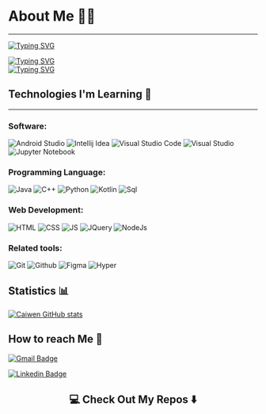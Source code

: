 # About Me 👨‍💻
---
<!-- <p align="center">
  <img src="https://github.com/matyo91/matyo91/raw/main/assets/github.gif" alt="Hi, I'm Caiwen 👋 I'm a 🚀 French developer 🚀 I ❤️ Happy Hardcore ❤️">
</p> -->

<!--
How to make this gif ?

I made my with https://codesandbox.io/s/github-profile-2ijk7
Then i recorded my screen to gif on window with obs  and save result to [assets/github.mov](assets/github.mov)
This [gist](https://gist.github.com/tskaggs/6394639) help me to create a dedicated command that convert MOV to GIF.
Type this command `make generate-gif` to generate [assets/github.gif](assets/github.gif)
--> 


[![Typing SVG](https://readme-typing-svg.demolab.com?font=Moon+Dance&size=30&duration=1000&pause=1000&width=435&height=80&lines=Nice-to-meet-you+%2C+I+am+Caiwen+%F0%9F%91%8B)](https://git.io/typing-svg)
<!-- <br/>
&nbsp;<div align="center">
  [![Spotify](https://novatorem.vercel.app/api/spotify?background_color=0d1117&border_color=ffffff)](https://open.spotify.com/user/22psm4aeimvpcpjflgehpsrwi/track/1f8zcJPvJKvxAOjEqM0pyc)

 </div> -->

[![Typing SVG](https://readme-typing-svg.demolab.com?font=Moon+Dance&size=30&pause=1000&width=435&height=80&lines=%E2%9D%A5+Everything+in+life+is+temporary)](https://git.io/typing-svg)
<br />
[![Typing SVG](https://readme-typing-svg.demolab.com?font=Moon+Dance&size=30&pause=1000&center=true&width=435&height=80&lines=Everyone+is+born+different+%E2%98%99)](https://git.io/typing-svg)


<!-- https://open.spotify.com/track/1f8zcJPvJKvxAOjEqM0pyc?si=fdb159421a9342d3 -->




<!-- # 💜 -->
## Technologies I'm Learning 💞
---
### Software: 
![Android Studio](https://img.shields.io/badge/-Android%20Studio-7F52FF?logo=Android%20Studio&logoColor=white&style=plastic)
![Intellij Idea](https://img.shields.io/badge/-Intellij%20Idea-000000?logo=Intellij%20Idea&logoColor=white&style=plastic)
![Visual Studio Code](https://img.shields.io/badge/-Visual%20Studio%20Code-007ACC?logo=Visual%20Studio%20Code&logoColor=white&style=plastic)
![Visual Studio](https://img.shields.io/badge/-Visual%20Studio-5C2D91?logo=Visual%20Studio&logoColor=white&style=plastic)
![Jupyter Notebook](https://img.shields.io/badge/-Jupyter-F37626?logo=Jupyter&logoColor=white&style=plastic)


### Programming Language:
![Java](https://img.shields.io/badge/java-%23ED8B00.svg?style=for-the-badge&logo=openjdk&logoColor=white)
![C++](https://img.shields.io/badge/-C++-00599C?logo=C%2B%2B&logoColor=white&style=plastic)
![Python](https://img.shields.io/badge/-Python-3776AB?logo=python&logoColor=white&style=plastic)
![Kotlin](https://img.shields.io/badge/-Kotlin-7F52FF?logo=Kotlin&logoColor=white&style=plastic)
![Sql](https://img.shields.io/badge/-SQLite-003B57?logo=SQLite&logoColor=white&style=plastic)

### Web Development:
![HTML](https://img.shields.io/badge/-HTML5-E34F26?logo=HTML5&logoColor=white&style=plastic)
![CSS](https://img.shields.io/badge/-CSS-1572B6?logo=CSS3&logoColor=white&style=plastic)
![JS](https://img.shields.io/badge/-JavaScript-F7DF1E?logo=JavaScript&logoColor=white&style=plastic)
![JQuery](https://img.shields.io/badge/-JQuery-0769AD?logo=Jquery&logoColor=white&style=plastic)
![NodeJs](https://img.shields.io/badge/Node.js-339933?logo=Node.js&logoColor=white&style=plastic)

### Related tools: 
![Git](https://img.shields.io/badge/-Git-F05032?logo=Git&logoColor=white&style=plastic)
![Github](https://img.shields.io/badge/-Github-181717?logo=GitHub&logoColor=white&style=plastic)
![Figma](https://img.shields.io/badge/-Figma-F24E1E?logo=Figma&logoColor=white&style=plastic)
![Hyper](https://img.shields.io/badge/-Hyper-000000?logo=Hyper&logoColor=white&style=plastic)

## Statistics 📊
[![Caiwen GitHub stats](https://github-readme-stats.vercel.app/api?username=caiwen612&show_icons=true&theme=cobalt)](https://github.com/anuraghazra/github-readme-stats)
<!-- [![Caiwen Top Language](https://github-readme-stats.vercel.app/api/top-langs/?username=caiwen612&theme=onedark)](https://github.com/anuraghazra/github-readme-stats) -->
<!-- ![](https://img.shields.io/badge/NPM%20EJS-CB3837?logo=npm&logoColor=white&style=plastic)
![](https://img.shields.io/badge/-Linux-FCC624?logo=Linux&logoColor=white&style=plastic)
![](https://img.shields.io/badge/-Google%20Colab-F9AB00?logo=Google%20Colab&logoColor=white&style=plastic)
![](https://img.shields.io/badge/-PostMan-FF6C37?logo=Postman&logoColor=white&style=plastic)
![](https://img.shields.io/badge/-MongoDB-47A24B?logo=MongoDB&logoColor=white&style=plastic) -->

## How to reach Me 💌
[![Gmail Badge](https://img.shields.io/badge/-chaiboon0612@gmail.com-c14438?style=flat-square&logo=Gmail&logoColor=white&link=mailto:ing.miller.vega@gmail.com)](mailto:chaiboon0612@gmail.com)

[![Linkedin Badge](https://img.shields.io/badge/-Caiwen-blue?style=flat-square&logo=Linkedin&logoColor=white&link=https://www.linkedin.com/in/chai-boon-tay-589b1a268/)](https://www.linkedin.com/in/chai-boon-tay-589b1a268/)

<h2  align="center">💻 Check Out My Repos ⬇️ </h2>


<!-- ---

# 


--- -->

